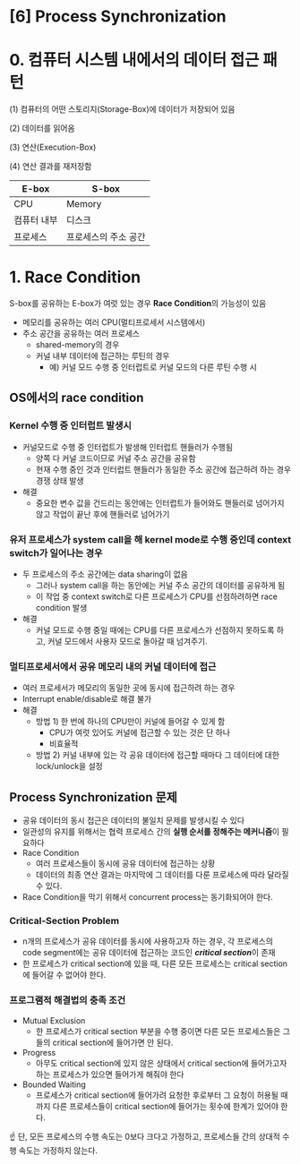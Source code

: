 # [6] Process Synchronization

# 0. 컴퓨터 시스템 내에서의 데이터 접근 패턴

(1) 컴퓨터의 어떤 스토리지(Storage-Box)에 데이터가 저장되어 있음

(2) 데이터를 읽어옴

(3) 연산(Execution-Box)

(4) 연산 결과를 재저장함

| E-box | S-box |
| --- | --- |
| CPU | Memory |
| 컴퓨터 내부 | 디스크 |
| 프로세스 | 프로세스의 주소 공간 |

# 1. Race Condition

S-box를 공유하는 E-box가 여럿 있는 경우 **Race  Condition**의 가능성이 있음

- 메모리를 공유하는 여러 CPU(멀티프로세서 시스템에서)
- 주소 공간을 공유하는 여러 프로세스
    - shared-memory의 경우
    - 커널 내부 데이터에 접근하는 루틴의 경우
        - 예) 커널 모드 수행 중 인터럽트로 커널 모드의 다른 루틴 수행 시

## OS에서의 race condition

### **Kernel 수행 중 인터럽트 발생시**

- 커널모드로 수행 중 인터럽트가 발생해 인터럽트 핸들러가 수행됨
    - 양쪽 다 커널 코드이므로 커널 주소 공간을 공유함
    - 현재 수행 중인 것과 인터럽트 핸들러가 동일한 주소 공간에 접근하려 하는 경우 경쟁 상태 발생
- 해결
    - 중요한 변수 값을 건드리는 동안에는 인터럽트가 들어와도 핸들러로 넘어가지 않고 작업이 끝난 후에 핸들러로 넘어가기

### **유저 프로세스가 system call을 해 kernel mode로 수행 중인데 context switch가 일어나는 경우**

- 두 프로세스의 주소 공간에는 data sharing이 없음
    - 그러나 system call을 하는 동안에는 커널 주소 공간의 데이터를 공유하게 됨
    - 이 작업 중 context switch로 다른 프로세스가 CPU를 선점하려하면 race condition 발생
- 해결
    - 커널 모드로 수행 중일 때에는 CPU를 다른 프로세스가 선점하지 못하도록 하고, 커널 모드에서 사용자 모드로 돌아갈 때 넘겨주기.

### **멀티프로세서에서 공유 메모리 내의 커널 데이터에 접근**

- 여러 프로세서가 메모리의 동일한 곳에 동시에 접근하려 하는 경우
- Interrupt enable/disable로 해결 불가
- 해결
    - 방법 1) 한 번에 하나의 CPU만이 커널에 들어갈 수 있게 함
        - CPU가 여럿 있어도 커널에 접근할 수 있는 것은 단 하나
        - 비효율적
    - 방법 2) 커널 내부에 있는 각 공유 데이터에 접근할 때마다 그 데이터에 대한 lock/unlock을 설정

## Process Synchronization 문제

- 공유 데이터의 동시 접근은 데이터의 불일치 문제를 발생시킬 수 있다
- 일관성의 유지를 위해서는 협력 프로세스 간의 **실행 순서를 정해주는 메커니즘**이 필요하다
- Race Condition
    - 여러 프로세스들이 동시에 공유 데이터에 접근하는 상황
    - 데이터의 최종 연산 결과는 마지막에 그 데이터를 다룬 프로세스에 따라 달라질 수 있다.
- Race Condition을 막기 위해서 concurrent process는 동기화되어야 한다.

### Critical-Section Problem

- n개의 프로세스가 공유 데이터를 동시에 사용하고자 하는 경우, 각 프로세스의 code segment에는 공유 데이터에 접근하는 코드인 ***critical section***이 존재
- 한 프로세스가 critical section에 있을 때, 다른 모든 프로세스는 critical section에 들어갈 수 없어야 한다.

### 프로그램적 해결법의 충족 조건

- Mutual Exclusion
    - 한 프로세스가 critical section 부분을 수행 중이면 다른 모든 프로세스들은 그들의 critical section에 들어가면 안 된다.
- Progress
    - 아무도 critical section에 있지 않은 상태에서 critical section에 들어가고자 하는 프로세스가 있으면 들어가게 해줘야 한다
- Bounded Waiting
    - 프로세스가 critical section에 들어가려 요청한 후로부터 그 요청이 허용될 때까지 다른 프로세스들이 critical section에 들어가는 횟수에 한계가 있어야 한다.

☝️ 단, 모든 프로세스의 수행 속도는 0보다 크다고 가정하고, 프로세스들 간의 상대적 수행 속도는 가정하지 않는다.
